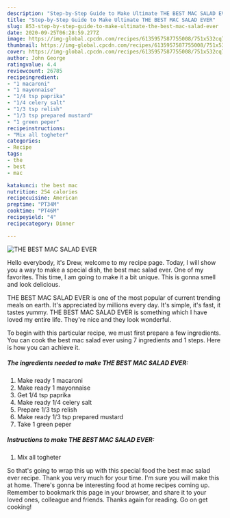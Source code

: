 ```yaml
---
description: "Step-by-Step Guide to Make Ultimate THE BEST MAC SALAD EVER"
title: "Step-by-Step Guide to Make Ultimate THE BEST MAC SALAD EVER"
slug: 853-step-by-step-guide-to-make-ultimate-the-best-mac-salad-ever
date: 2020-09-25T06:28:59.277Z
image: https://img-global.cpcdn.com/recipes/6135957587755008/751x532cq70/the-best-mac-salad-ever-recipe-main-photo.jpg
thumbnail: https://img-global.cpcdn.com/recipes/6135957587755008/751x532cq70/the-best-mac-salad-ever-recipe-main-photo.jpg
cover: https://img-global.cpcdn.com/recipes/6135957587755008/751x532cq70/the-best-mac-salad-ever-recipe-main-photo.jpg
author: John George
ratingvalue: 4.4
reviewcount: 26785
recipeingredient:
- "1 macaroni"
- "1 mayonnaise"
- "1/4 tsp paprika"
- "1/4 celery salt"
- "1/3 tsp relish"
- "1/3 tsp prepared mustard"
- "1 green peper"
recipeinstructions:
- "Mix all togheter"
categories:
- Recipe
tags:
- the
- best
- mac

katakunci: the best mac 
nutrition: 254 calories
recipecuisine: American
preptime: "PT34M"
cooktime: "PT46M"
recipeyield: "4"
recipecategory: Dinner

---
```



![THE BEST MAC SALAD EVER](https://img-global.cpcdn.com/recipes/6135957587755008/751x532cq70/the-best-mac-salad-ever-recipe-main-photo.jpg)

Hello everybody, it's Drew, welcome to my recipe page. Today, I will show you a way to make a special dish, the best mac salad ever. One of my favorites. This time, I am going to make it a bit unique. This is gonna smell and look delicious.



THE BEST MAC SALAD EVER is one of the most popular of current trending meals on earth. It's appreciated by millions every day. It's simple, it's fast, it tastes yummy. THE BEST MAC SALAD EVER is something which I have loved my entire life. They're nice and they look wonderful.


To begin with this particular recipe, we must first prepare a few ingredients. You can cook the best mac salad ever using 7 ingredients and 1 steps. Here is how you can achieve it.

<!--inarticleads1-->

##### The ingredients needed to make THE BEST MAC SALAD EVER:

1. Make ready 1 macaroni
1. Make ready 1 mayonnaise
1. Get 1/4 tsp paprika
1. Make ready 1/4 celery salt
1. Prepare 1/3 tsp relish
1. Make ready 1/3 tsp prepared mustard
1. Take 1 green peper




<!--inarticleads2-->

##### Instructions to make THE BEST MAC SALAD EVER:

1. Mix all togheter




So that's going to wrap this up with this special food the best mac salad ever recipe. Thank you very much for your time. I'm sure you will make this at home. There's gonna be interesting food at home recipes coming up. Remember to bookmark this page in your browser, and share it to your loved ones, colleague and friends. Thanks again for reading. Go on get cooking!
